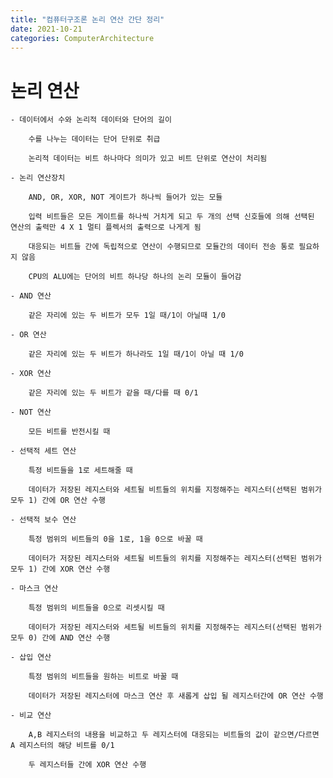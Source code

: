 ```yaml
---
title: "컴퓨터구조론 논리 연산 간단 정리"
date: 2021-10-21
categories: ComputerArchitecture
---
```


# 논리 연산

    - 데이터에서 수와 논리적 데이터와 단어의 길이

        수를 나누는 데이터는 단어 단위로 취급

        논리적 데이터는 비트 하나마다 의미가 있고 비트 단위로 연산이 처리됨

    - 논리 연산장치

        AND, OR, XOR, NOT 게이트가 하나씩 들어가 있는 모듈

        입력 비트들은 모든 게이트를 하나씩 거치게 되고 두 개의 선택 신호들에 의해 선택된 연산의 출력만 4 X 1 멀티 플렉서의 출력으로 나게게 됨

        대응되는 비트들 간에 독립적으로 연산이 수행되므로 모듈간의 데이터 전송 통로 필요하지 않음

        CPU의 ALU에는 단어의 비트 하나당 하나의 논리 모듈이 들어감

    - AND 연산

        같은 자리에 있는 두 비트가 모두 1일 때/1이 아닐때 1/0

    - OR 연산

        같은 자리에 있는 두 비트가 하나라도 1일 때/1이 아닐 때 1/0

    - XOR 연산

        같은 자리에 있는 두 비트가 같을 때/다를 때 0/1

    - NOT 연산

        모든 비트를 반전시킬 때

    - 선택적 세트 연산

        특정 비트들을 1로 세트해줄 때

        데이터가 저장된 레지스터와 세트될 비트들의 위치를 지정해주는 레지스터(선택된 범위가 모두 1) 간에 OR 연산 수행

    - 선택적 보수 연산

        특정 범위의 비트들의 0을 1로, 1을 0으로 바꿀 때

        데이터가 저장된 레지스터와 세트될 비트들의 위치를 지정해주는 레지스터(선택된 범위가 모두 1) 간에 XOR 연산 수행

    - 마스크 연산

        특정 범위의 비트들을 0으로 리셋시킬 때

        데이터가 저장된 레지스터와 세트될 비트들의 위치를 지정해주는 레지스터(선택된 범위가 모두 0) 간에 AND 연산 수행

    - 삽입 연산

        특정 범위의 비트들을 원하는 비트로 바꿀 때

        데이터가 저장된 레지스터에 마스크 연산 후 새롭게 삽입 될 레지스터간에 OR 연산 수행

    - 비교 연산

        A,B 레지스터의 내용을 비교하고 두 레지스터에 대응되는 비트들의 값이 같으면/다르면 A 레지스터의 해당 비트를 0/1

        두 레지스터들 간에 XOR 연산 수행
